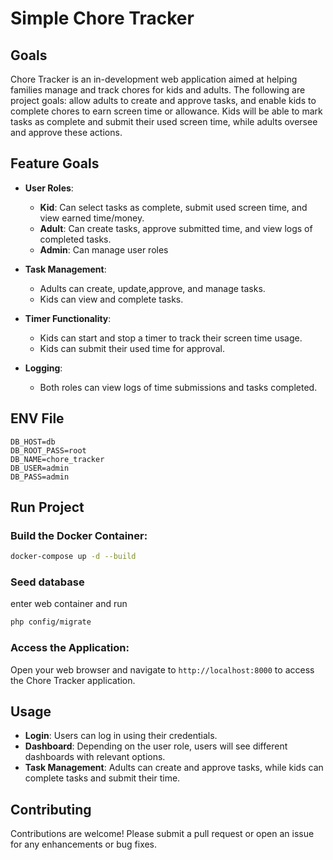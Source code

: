 # Simple Chore Tracker

## Goals
Chore Tracker is an in-development web application aimed at helping families manage and track chores for kids and adults. The following are project goals: allow adults to create and approve tasks, and enable kids to complete chores to earn screen time or allowance. Kids will be able to mark tasks as complete and submit their used screen time, while adults oversee and approve these actions.

## Feature Goals
- **User Roles**: 
  - **Kid**: Can select tasks as complete, submit used screen time, and view earned time/money.
  - **Adult**: Can create tasks, approve submitted time, and view logs of completed tasks.
  - **Admin**: Can manage user roles

- **Task Management**: 
  - Adults can create, update,approve, and manage tasks.
  - Kids can view and complete tasks.

- **Timer Functionality**: 
  - Kids can start and stop a timer to track their screen time usage.
  - Kids can submit their used time for approval.

- **Logging**: 
  - Both roles can view logs of time submissions and tasks completed.

## ENV File
```
DB_HOST=db
DB_ROOT_PASS=root
DB_NAME=chore_tracker
DB_USER=admin
DB_PASS=admin

```
## Run Project
### Build the Docker Container:
```bash
docker-compose up -d --build
```

### Seed database
enter web container and run 
```bash
php config/migrate
```
### Access the Application:
   Open your web browser and navigate to `http://localhost:8000` to access the Chore Tracker application.

## Usage
- **Login**: Users can log in using their credentials.
- **Dashboard**: Depending on the user role, users will see different dashboards with relevant options.
- **Task Management**: Adults can create and approve tasks, while kids can complete tasks and submit their time.

## Contributing
Contributions are welcome! Please submit a pull request or open an issue for any enhancements or bug fixes.